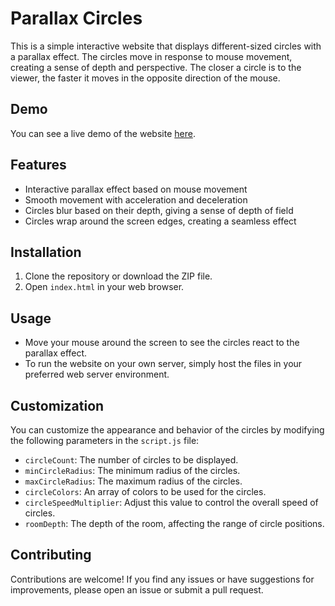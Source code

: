 # Parallax Circles

This is a simple interactive website that displays different-sized circles with a parallax effect. The circles move in response to mouse movement, creating a sense of depth and perspective. The closer a circle is to the viewer, the faster it moves in the opposite direction of the mouse.

## Demo

You can see a live demo of the website [here](https://your-demo-url.com).

## Features

- Interactive parallax effect based on mouse movement
- Smooth movement with acceleration and deceleration
- Circles blur based on their depth, giving a sense of depth of field
- Circles wrap around the screen edges, creating a seamless effect

## Installation

1. Clone the repository or download the ZIP file.
2. Open `index.html` in your web browser.

## Usage

- Move your mouse around the screen to see the circles react to the parallax effect.
- To run the website on your own server, simply host the files in your preferred web server environment.

## Customization

You can customize the appearance and behavior of the circles by modifying the following parameters in the `script.js` file:

- `circleCount`: The number of circles to be displayed.
- `minCircleRadius`: The minimum radius of the circles.
- `maxCircleRadius`: The maximum radius of the circles.
- `circleColors`: An array of colors to be used for the circles.
- `circleSpeedMultiplier`: Adjust this value to control the overall speed of circles.
- `roomDepth`: The depth of the room, affecting the range of circle positions.

## Contributing

Contributions are welcome! If you find any issues or have suggestions for improvements, please open an issue or submit a pull request.


